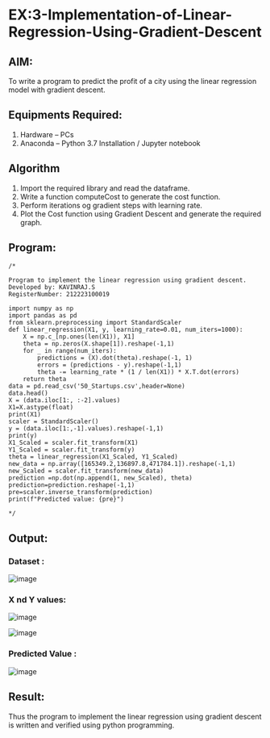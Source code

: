 # EX:3-Implementation-of-Linear-Regression-Using-Gradient-Descent

## AIM:
To write a program to predict the profit of a city using the linear regression model with gradient descent.

## Equipments Required:
1. Hardware – PCs
2. Anaconda – Python 3.7 Installation / Jupyter notebook

## Algorithm

1. Import the required library and read the dataframe.
2. Write a function computeCost to generate the cost function.
3. Perform iterations og gradient steps with learning rate.
4. Plot the Cost function using Gradient Descent and generate the required graph.

## Program:
```
/*

Program to implement the linear regression using gradient descent.
Developed by: KAVINRAJ.S
RegisterNumber: 212223100019

import numpy as np
import pandas as pd
from sklearn.preprocessing import StandardScaler
def linear_regression(X1, y, learning_rate=0.01, num_iters=1000):
    X = np.c_[np.ones(len(X1)), X1]
    theta = np.zeros(X.shape[1]).reshape(-1,1)
    for _ in range(num_iters):
        predictions = (X).dot(theta).reshape(-1, 1)
        errors = (predictions - y).reshape(-1,1)
        theta -= learning_rate * (1 / len(X1)) * X.T.dot(errors)
    return theta
data = pd.read_csv('50_Startups.csv',header=None)
data.head()
X = (data.iloc[1:, :-2].values)
X1=X.astype(float)
print(X1)
scaler = StandardScaler()
y = (data.iloc[1:,-1].values).reshape(-1,1)
print(y)
X1_Scaled = scaler.fit_transform(X1)
Y1_Scaled = scaler.fit_transform(y)
theta = linear_regression(X1_Scaled, Y1_Scaled)
new_data = np.array([165349.2,136897.8,471784.1]).reshape(-1,1)
new_Scaled = scaler.fit_transform(new_data)
prediction =np.dot(np.append(1, new_Scaled), theta)
prediction=prediction.reshape(-1,1)
pre=scaler.inverse_transform(prediction)
print(f"Predicted value: {pre}")

*/

```

## Output:

### Dataset :
![image](https://github.com/user-attachments/assets/e4269b9b-ebdb-4f99-8c11-18cb7b59a108)


### X nd Y values:
![image](https://github.com/user-attachments/assets/c472c270-b657-4b22-b9fb-8ea205bd574c)


![image](https://github.com/user-attachments/assets/13d30526-d09e-4c6a-9e6e-c31e70621f16)


### Predicted Value :
![image](https://github.com/user-attachments/assets/b791b2d4-3009-4fab-8d5c-18d4befb8c1f)


## Result:
Thus the program to implement the linear regression using gradient descent is written and verified using python programming.

